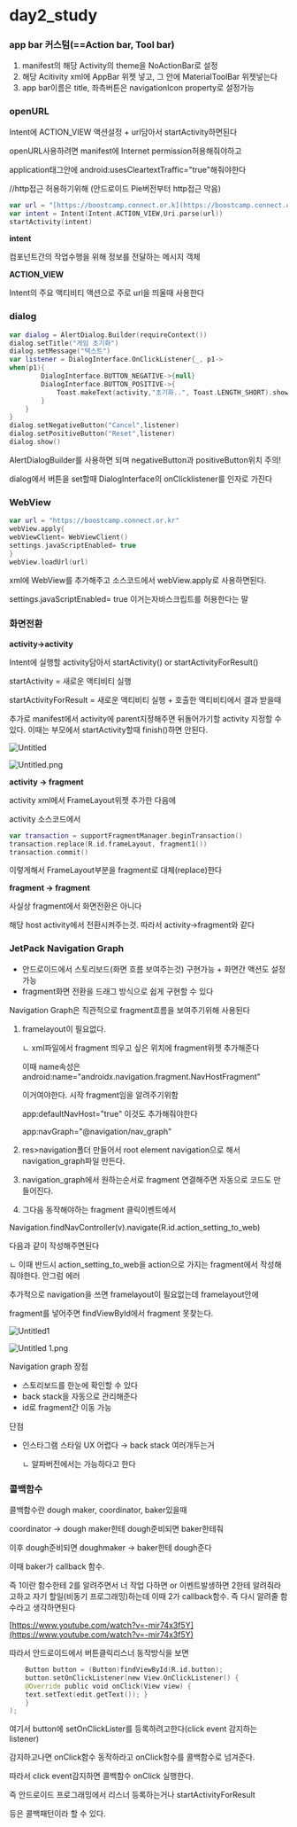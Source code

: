 # day2_study

### **app bar 커스텀(==Action bar, Tool bar)**

1. manifest의 해당 Activity의 theme을 NoActionBar로 설정
2. 해당 Acitivity xml에 AppBar 위젯 넣고, 그 안에 MaterialToolBar 위젯넣는다
3. app bar이름은 title, 좌측버튼은 navigationIcon property로 설정가능

### **openURL**

Intent에 ACTION_VIEW 액션설정 + url담아서 startActivity하면된다

openURL사용하려면 manifest에 Internet permission허용해줘야하고

application태그안에  android:usesCleartextTraffic="true"해줘야한다

//http접근 허용하기위해 (안드로이드 Pie버전부터 http접근 막음)

```kotlin
var url = "[https://boostcamp.connect.or.k](https://boostcamp.connect.or.k/)r"
var intent = Intent(Intent.ACTION_VIEW,Uri.parse(url))
startActivity(intent)
```

**intent**

컴포넌트간의 작업수행을 위해 정보를 전달하는 메시지 객체

**ACTION_VIEW**

Intent의 주요 액티비티 액션으로 주로 url을 띄울때 사용한다

### **dialog**

```kotlin
var dialog = AlertDialog.Builder(requireContext())
dialog.setTitle("게임 초기화")
dialog.setMessage("텍스트")
var listener = DialogInterface.OnClickListener{_, p1->
when(p1){
        DialogInterface.BUTTON_NEGATIVE->{null}
        DialogInterface.BUTTON_POSITIVE->{
            Toast.makeText(activity,"초기화..", Toast.LENGTH_SHORT).show()
        }
    }
}
dialog.setNegativeButton("Cancel",listener)
dialog.setPositiveButton("Reset",listener)
dialog.show()
```

AlertDialogBuilder를 사용하면 되며 negativeButton과 positiveButton위치 주의!

dialog에서 버튼을 set할때 DialogInterface의 onClicklistener를 인자로 가진다

### **WebView**

```kotlin
var url = "https://boostcamp.connect.or.kr"
webView.apply{
webViewClient= WebViewClient()
settings.javaScriptEnabled= true
}
webView.loadUrl(url)
```

xml에 WebView를 추가해주고 소스코드에서 webView.apply로 사용하면된다.

settings.javaScriptEnabled= true 이거는자바스크립트를 허용한다는 말

### **화면전환**

**activity→activity**

Intent에 실행할 activity담아서 startActivity() or startActivityForResult()

startActivity = 새로운 액티비티 실행

startActivityForResult = 새로운 액티비티 실행 + 호출한 액티비티에서 결과 받을때

추가로 manifest에서 activity에 parent지정해주면 뒤돌어가기할 activity 지정할 수 있다. 이때는 부모에서 startActivity할때 finish()하면 안된다.

![Untitled](./day2_study/Untitled)

![Untitled.png](day2_study%207428053fea07450389cf5e4c9d1b0e4c/Untitled.png)

**activity → fragment** 

activity xml에서 FrameLayout위젯 추가한 다음에

activity 소스코드에서 

```kotlin
var transaction = supportFragmentManager.beginTransaction()
transaction.replace(R.id.frameLayout, fragment1())
transaction.commit()
```

이렇게해서 FrameLayout부분을 fragment로 대체(replace)한다

**fragment → fragment**

사실상 fragment에서 화면전환은 아니다

해당 host activity에서 전환시켜주는것. 따라서 activity→fragment와 같다

### **JetPack Navigation Graph**

- 안드로이드에서 스토리보드(화면 흐름 보여주는것) 구현가능 + 화면간 액션도 설정 가능
- fragment화면 전환을 드래그 방식으로 쉽게 구현할 수 있다

Navigation Graph은 직관적으로 fragment흐름을 보여주기위해 사용된다

1. framelayout이 필요없다. 

    ㄴ xml파일에서 fragment 띄우고 싶은 위치에 fragment위젯 추가해준다

    이때 name속성은 android:name="androidx.navigation.fragment.NavHostFragment"

    이거여야한다. 시작 fragment임을 알려주기위함

    app:defaultNavHost="true" 이것도 추가해줘야한다

    app:navGraph="@navigation/nav_graph"

2. res>navigation폴더 만들어서 root element navigation으로 해서 navigation_graph파일 만든다.
3. navigation_graph에서 원하는순서로 fragment 연결해주면 자동으로 코드도 만들어진다.
4. 그다음 동작해야하는 fragment 클릭이벤트에서

Navigation.findNavController(v).navigate(R.id.action_setting_to_web)

다음과 같이 작성해주면된다

ㄴ 이때 반드시 action_setting_to_web을 action으로 가지는 fragment에서 작성해줘야한다. 안그럼 에러

추가적으로 navigation을 쓰면 framelayout이 필요없는데 framelayout안에

fragment를 넣어주면 findViewById에서 fragment 못찾는다.

![Untitled1](./day2_study/Untitled1)

![Untitled 1.png](day2_study%207428053fea07450389cf5e4c9d1b0e4c/Untitled_1.png)

Navigation graph 장점

- 스토리보드를 한눈에 확인할 수 있다
- back stack을 자동으로 관리해준다
- id로 fragment간 이동 가능

단점

- 인스타그램 스타일 UX 어렵다 → back stack 여러개두는거

    ㄴ 알파버전에서는 가능하다고 한다

### **콜백함수**

콜백함수란 dough maker, coordinator, baker있을때 

coordinator → dough maker한테 dough준비되면 baker한테줘

이후 dough준비되면 doughmaker → baker한테 dough준다

이때 baker가 callback 함수.

즉 1이란 함수한테 2를 알려주면서 너 작업 다하면 or 이벤트발생하면 2한테 알려줘라고하고 자기 할일(비동기 프로그래밍)하는데 이때 2가 callback함수. 즉 다시 알려줄 함수라고 생각하면된다

[https://www.youtube.com/watch?v=-mir74x3f5Y](https://www.youtube.com/watch?v=-mir74x3f5Y)

따라서 안드로이드에서 버튼클릭리스너 동작방식을 보면

```kotlin
	Button button = (Button)findViewById(R.id.button);
	button.setOnClickListener(new View.OnClickListener() { 
	@Override public void onClick(View view) { 
	text.setText(edit.getText()); } 
	}
);
```

여기서 button에 setOnClickLister를 등록하려고한다(click event 감지하는 listener)

감지하고나면 onClick함수 동작하라고 onClick함수를 콜백함수로 넘겨준다.

따라서 click event감지하면 콜백함수 onClick 실행한다.

즉 안드로이드 프로그래밍에서 리스너 등록하는거나 startActivityForResult

등은 콜백패턴이라 할 수 있다.